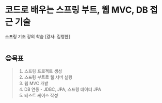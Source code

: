 <H1>코드로 배우는 스프링 부트, 웹 MVC, DB 접근 기술</H1>
스프링 기초 강의 학습 [강사: 김영한]
<br>
<br>
<H2>😊목표</H2>

> 1. 스프링 프로젝트 생성
> 2. 스프링 부트로 웹 서버 실행
> 3. 웹 MVC 개발
> 4. DB 연동 - JDBC, JPA, 스프링 데이터 JPA
> 5. 테스트 케이스 작성
